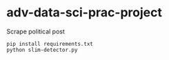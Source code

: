 # adv-data-sci-prac-project
Scrape political post

```
pip install requirements.txt
python slim-detector.py
```
